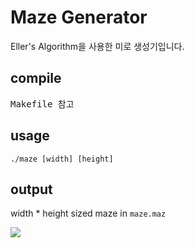 # Maze Generator

Eller's Algorithm을 사용한 미로 생성기입니다.


## compile

<pre>Makefile 참고</pre>

## usage

    ./maze [width] [height]

## output

width * height sized maze in `maze.maz`

<img src="https://user-images.githubusercontent.com/89072013/210090707-a2c72ecd-dfcc-4509-8dc8-34cce86d5452.png">